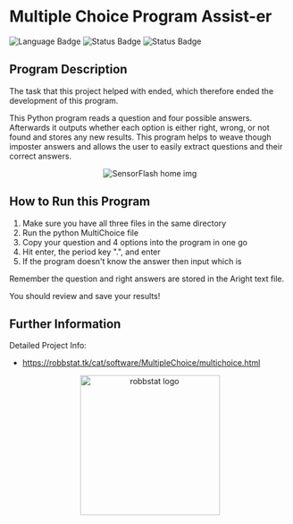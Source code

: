 # Multiple Choice Program Assist-er

![Language Badge](https://img.shields.io/badge/Developed-2019_through_Fall_2021-brightgreen)
![Status Badge](https://img.shields.io/badge/Language-Python_3.6-blue)
![Status Badge](https://img.shields.io/badge/Status-Concluded-red)



## Program Description

The task that this project helped with ended, which therefore ended the development of this program.  

This Python program reads a question and four possible answers. Afterwards it outputs whether each option is either right, wrong, or not found and stores any new results. This program helps to weave though imposter answers and allows the user to easily extract questions and their correct answers.   



<p align="center">
<img src="https://robbstat.tk/img/multiChoice_img/multiChoice_img_1.png" alt="SensorFlash home img" width="" height="">
</p>


## How to Run this Program

 

 1. Make sure you have all three files in the same directory
 2. Run the python MultiChoice file
 3. Copy your question and 4 options into the program in one go
 4. Hit enter, the period key ".", and enter
 5. If the program doesn't know the answer then input which is 


Remember the question and right answers are stored in the Aright text file. 

You should review and save your results!

 
## Further Information


Detailed Project Info: 

 - https://robbstat.tk/cat/software/MultipleChoice/multichoice.html

<p align="center">
<img src="https://robbstat.tk/img/darklogo3.gif" alt="robbstat logo" width="" height="250">
</p>

